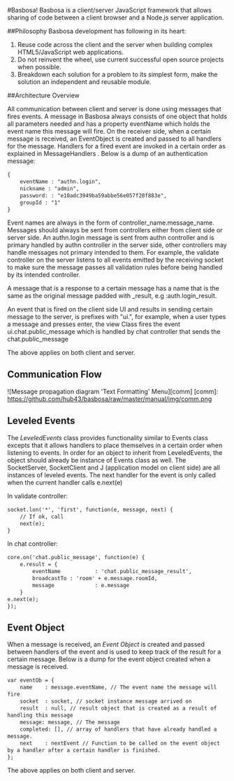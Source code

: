 #Basbosa!
Basbosa is a client/server JavaScript framework that allows sharing of code between a client browser and a Node.js server application.

##Philosophy
Basbosa development has following in its heart:

1. Reuse code across the client and the server when building complex HTML5/JavaScript web applications.
2. Do not reinvent the wheel, use current successful open source projects when possible.
3. Breakdown each solution for a problem to its simplest form, make the solution an independent and reusable module.


##Architecture Overview

All communication between client and server is done using messages that fires events. A message in Basbosa always consists of one object that holds all parameters needed and has a property eventName which holds the event name this message will fire. On the receiver side, when a certain message is received, an EventObject is created and passed to all handlers for the message. Handlers for a fired event are invoked in a certain order as explained in MessageHandlers . Below is a dump of an authentication message:


    { 
        eventName : "authn.login",
        nickname : "admin",
        password: : "e10adc3949ba59abbe56e057f20f883e",
        groupId : "1"
    }


Event names are always in the form of controller_name.message_name. Messages should always be sent from controllers either from client side or server side. An authn.login message is sent from authn controller and is primary handled by authn controller in the server side, other controllers may handle messages not primary intended to them. For example, the validate controller on the server listens to all events emitted by the receiving socket to make sure the message passes all validation rules before being handled by its intended controller.

A message that is a response to a certain message has a name that is the same as the original message padded with _result, e.g :auth.login_result.

An event that is fired on the client side UI and results in sending certain message to the server, is prefixes with "ui.", for example, when a user types a message and presses enter, the view Class fires the event ui.chat.public_message which is handled by chat controller that sends the chat.public_message

The above applies on both client and server.

## Communication Flow
![Message propagation diagram 'Text Formatting' Menu][comm]
[comm]: https://github.com/hub43/basbosa/raw/master/manual/img/comm.png

## Leveled Events
The *LeveledEvents* class provides functionality similar to Events class excepts that it allows handlers to place themselves in a certain order when listening to events. In order for an object to inherit from LeveledEvents, the object should already be instance of Events class as well. The SocketServer, SocketClient and J (application model on client side) are all instances of leveled events. The next handler for the event is only called when the current handler calls e.next(e)

In validate controller:
    
    socket.lon('*', 'first', function(e, message, next) {
        // If ok, call 
        next(e);
    }
    
In chat controller:

    core.on('chat.public_message', function(e) {
        e.result = {
		    eventName 			: 'chat.public_message_result',
		    broadcastTo	: 'room' + e.message.roomId,
		    message 			: e.message
	    }
	e.next(e);
    });
    
## Event Object
When a message is received, an *Event Object* is created and passed between handlers of the event and is used to keep track of the result for a certain message. Below is a dump for the event object created when a message is received. 


	var eventOb = {
		name 	: message.eventName, // The event name the message will fire
		socket	: socket, // socket instance message arrived on
		result	: null, // result object that is created as a result of handling this message
		message: message, // The message
		completed: [], // array of handlers that have already handled a message.
		next	: nextEvent // Function to be called on the event object by a handler after a certain handler is finished. 
	};


The above applies on both client and server.
